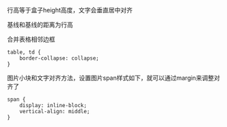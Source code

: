 行高等于盒子height高度，文字会垂直居中对齐

基线和基线的距离为行高

合并表格相邻边框

```
table, td {
	border-collapse: collapse;
}

```

图片小块和文字对齐方法，设置图片span样式如下，就可以通过margin来调整对齐了

```
span {
	display: inline-block;
	vertical-align: middle;
}
```

